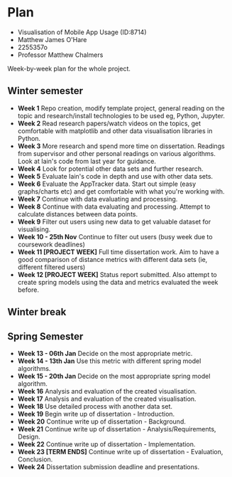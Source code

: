 # Plan

* Visualisation of Mobile App Usage (ID:8714)
* Matthew James O'Hare
* 2255357o
* Professor Matthew Chalmers

Week-by-week plan for the whole project.

## Winter semester

* **Week 1** Repo creation, modify template project, general reading on the topic and research/install technologies to be used eg, Python, Jupyter.  
* **Week 2** Read research papers/watch videos on the topics, get comfortable with matplotlib and other data visualisation libraries in Python.  
* **Week 3** More research and spend more time on dissertation. Readings from supervisor and other personal readings on various algorithms. Look at Iain's code from last year for guidance.  
* **Week 4** Look for potential other data sets and further research.  
* **Week 5** Evaluate Iain's code in depth and use with other data sets.  
* **Week 6** Evaluate the AppTracker data. Start out simple (easy graphs/charts etc) and get comfortable with what you're working with.  
* **Week 7** Continue with data evaluating and processing.  
* **Week 8** Continue with data evaluating and processing. Attempt to calculate distances between data points.  
* **Week 9** Filter out users using new data to get valuable dataset for visualising.
* **Week 10 - 25th Nov** Continue to filter out users (busy week due to coursework deadlines)
* **Week 11 [PROJECT WEEK]** Full time dissertation work. Aim to have a good comparison of distance metrics with different data sets (ie, different filtered users)
* **Week 12 [PROJECT WEEK]** Status report submitted. Also attempt to create spring models using the data and metrics evaluated the week before.

## Winter break

## Spring Semester

* **Week 13 - 06th Jan** Decide on the most appropriate metric.  
* **Week 14 - 13th Jan** Use this metric with different spring model algorithms.  
* **Week 15 - 20th Jan** Decide on the most appropriate spring model algorithm.  
* **Week 16** Analysis and evaluation of the created visualisation.  
* **Week 17** Analysis and evaluation of the created visualisation.  
* **Week 18** Use detailed process with another data set.  
* **Week 19** Begin write up of dissertation - Introduction.  
* **Week 20** Continue write up of dissertation - Background.  
* **Week 21** Continue write up of dissertation - Analysis/Requirements, Design.  
* **Week 22** Continue write up of dissertation - Implementation.  
* **Week 23 [TERM ENDS]** Continue write up of dissertation - Evaluation, Conclusion.  
* **Week 24** Dissertation submission deadline and presentations.

